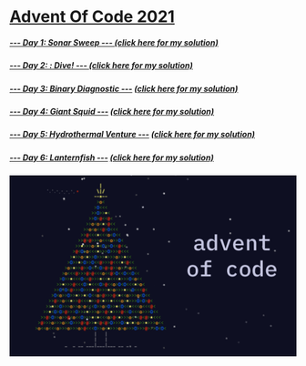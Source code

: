 # [Advent Of Code 2021](https://adventofcode.com/2021)
##### [--- Day 1: Sonar Sweep ---      	     ](https://adventofcode.com/2021/day/1) [(click here for my solution)](https://github.com/RodicaMihaelaVasilescu/AdventOfCode2021/blob/main/Day%2001/Day%201.cpp)
##### [--- Day 2: : Dive! ---      	     ](https://adventofcode.com/2021/day/2) [(click here for my solution)](https://github.com/RodicaMihaelaVasilescu/AdventOfCode2021/blob/main/Day%2002/Day%202.cpp)
##### [--- Day 3: Binary Diagnostic ---](https://adventofcode.com/2021/day/3) [(click here for my solution)](https://github.com/RodicaMihaelaVasilescu/AdventOfCode2021/blob/main/Day%2003/Day%203.cpp)
##### [--- Day 4: Giant Squid ---](https://adventofcode.com/2021/day/4) [(click here for my solution)](https://github.com/RodicaMihaelaVasilescu/AdventOfCode2021/blob/main/Day%2004/Day%204.cpp)
##### [--- Day 5: Hydrothermal Venture ---](https://adventofcode.com/2021/day/5) [(click here for my solution)](https://github.com/RodicaMihaelaVasilescu/AdventOfCode2021/blob/main/Day%2005/Day%205.cpp)
##### [--- Day 6: Lanternfish ---](https://adventofcode.com/2021/day/6) [(click here for my solution)](https://github.com/RodicaMihaelaVasilescu/AdventOfCode2021/blob/main/Day%2006/Day%206.cpp)


![alt text](AdventOfCode.png)
